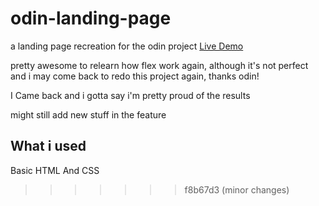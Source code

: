 # odin-landing-page
a landing page recreation for the odin project [Live Demo](https://loyalistxx.github.io/odin-landing-page/)

pretty awesome to relearn how flex work again, although it's not perfect and i may come back to redo this project again, thanks odin!

I Came back and i gotta say i'm pretty proud of the results

might still add new stuff in the feature

## What i used

Basic HTML And CSS
>>>>>>> f8b67d3 (minor changes)

